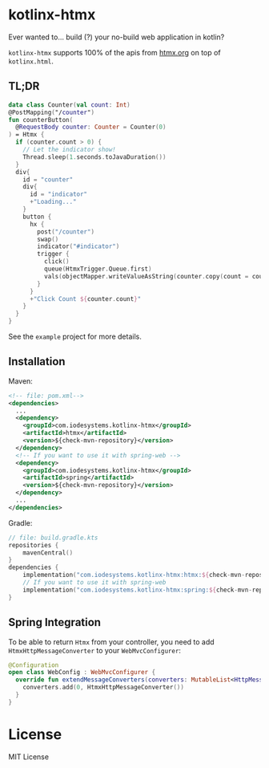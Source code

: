 # kotlinx-htmx

Ever wanted to... build (?) your no-build web application in kotlin?

`kotlinx-htmx` supports 100% of the apis from [htmx.org](https://htmx.org/) on top of `kotlinx.html`.

## TL;DR
```kotlin
data class Counter(val count: Int)
@PostMapping("/counter")
fun counterButton(
  @RequestBody counter: Counter = Counter(0)
) = Htmx {
  if (counter.count > 0) {
    // Let the indicator show!
    Thread.sleep(1.seconds.toJavaDuration())
  }
  div{
    id = "counter"
    div{
      id = "indicator"
      +"Loading..."
    }
    button {
      hx {
        post("/counter")
        swap()
        indicator("#indicator")
        trigger {
          click()
          queue(HtmxTrigger.Queue.first)
          vals(objectMapper.writeValueAsString(counter.copy(count = counter.count + 1)))
        }
      }
      +"Click Count ${counter.count}"
    }
  }
}
```
See the `example` project for more details.

## Installation
Maven:
```xml
<!-- file: pom.xml-->
<dependencies>
  ...
  <dependency>
    <groupId>com.iodesystems.kotlinx-htmx</groupId>
    <artifactId>htmx</artifactId>
    <version>${check-mvn-repository}</version>
  </dependency>
  <!-- If you want to use it with spring-web -->
  <dependency>
    <groupId>com.iodesystems.kotlinx-htmx</groupId>
    <artifactId>spring</artifactId>
    <version>${check-mvn-repository}</version>
  </dependency>
  ...
</dependencies>
```

Gradle:
```kotlin
// file: build.gradle.kts
repositories {
    mavenCentral()
}
dependencies {
    implementation("com.iodesystems.kotlinx-htmx:htmx:${check-mvn-repository}")
    // If you want to use it with spring-web
    implementation("com.iodesystems.kotlinx-htmx:spring:${check-mvn-repository}")
}
```

## Spring Integration
To be able to return `Htmx` from your controller, you need to add `HtmxHttpMessageConverter` to your `WebMvcConfigurer`:
```kotlin
@Configuration
open class WebConfig : WebMvcConfigurer {
  override fun extendMessageConverters(converters: MutableList<HttpMessageConverter<*>>) {
    converters.add(0, HtmxHttpMessageConverter())
  }
}
```

# License

MIT License
